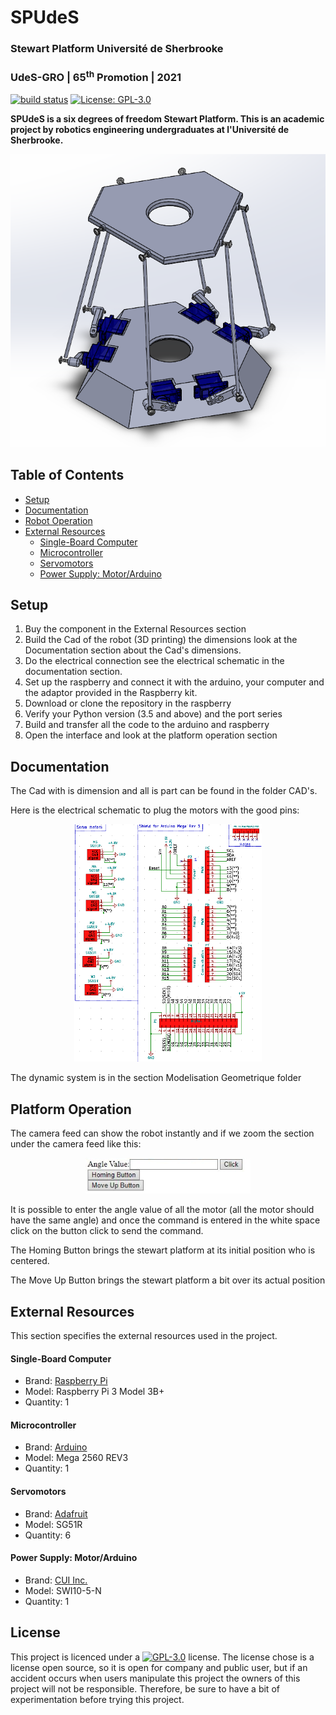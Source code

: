 <div id="SPUdeS">
    <h1>SPUdeS</h1>
    <h3>Stewart Platform Université de Sherbrooke</h3>
    <h3>UdeS-GRO | 65<sup>th</sup> Promotion | 2021</h3>
</div>

[//]: # (------------------------------------------------)

<div id="badges">
    
[![build status](https://img.shields.io/travis/SPUdeS/SPUdes/develop?logo=Travis&style=flat-square)](https://www.travis-ci.com/github/SPUdeS/SPUdeS)
[![License: GPL-3.0](https://img.shields.io/badge/License-GPLv3-blue.svg?style=flat-square)](https://github.com/SPUdeS/SPUdeS/blob/main/LICENSE) 

</div>

[//]: # (------------------------------------------------)

**SPUdeS is a six degrees of freedom Stewart Platform. This is an academic project by robotics engineering undergraduates at l'Université de Sherbrooke.**

<div id="platform" align="center">
    <img src="./img/Assembly.png" alt="Platform Assembly" width="703"/>
</div>

## Table of Contents
- [Setup](#Setup)
- [Documentation](#Documentation)
- [Robot Operation](#Operation)
- [External Resources](#Resources)
    - [Single-Board Computer](#Computer)
    - [Microcontroller](#Controller)
    - [Servomotors](#Servo)
    - [Power Supply: Motor/Arduino](#Power)


    
[//]: # (------------------------------------------------)

## <a id="Setup"></a>Setup
1. Buy the component in the External Resources section
2. Build the Cad of the robot (3D printing) the dimensions look at the Documentation section about the Cad's dimensions.
3. Do the electrical connection see the electrical schematic in the documentation section.
3. Set up the raspberry and connect it with the arduino, your computer and the adaptor provided in the Raspberry kit.  
4. Download or clone the repository in the raspberry
5. Verify your Python version (3.5 and above) and the port series
6. Build and transfer all the code to the arduino and raspberry
7. Open the interface and look at the platform operation section
## <a id="Documentation"></a>Documentation
The Cad with is dimension and all is part can be found in the folder CAD's. 

Here is the electrical schematic to plug the motors with the good pins:

<div id="platform" align="center">
    <img src="./img/Electrical schematics.png" alt="Platform Assembly" width="300"/>
</div>

The dynamic system is in the section Modelisation Geometrique folder
## <a id="Operation"></a>Platform Operation

The camera feed can show the robot instantly and if we zoom the section under the camera feed like this:

<div id="platform" align="center">
    <img src="./img/InterfaceButtons.png" alt="Platform Assembly" width="264"/>
</div>

It is possible to enter the angle value of all the motor (all the motor should have the same angle) 
and once the command is entered in the white space click on the button click to send the command.

The Homing Button brings the stewart platform at its initial position who is centered.  

The Move Up Button brings the stewart platform a bit over its actual position
## <a id="Resources"></a>External Resources
This section specifies the external resources used in the project.

#### <a id="Computer"></a>Single-Board Computer
- Brand: [Raspberry Pi](https://www.raspberrypi.org/products/raspberry-pi-3-model-b-plus/)
- Model: Raspberry Pi 3 Model 3B+
- Quantity: 1

#### <a id="Controller"></a>Microcontroller
- Brand: [Arduino](https://store.arduino.cc/mega-2560-r3)
- Model: Mega 2560 REV3
- Quantity: 1

<!--#### <a id="Servo"></a>Servomotors
- Brand: [Hitec RCD](https://hitecrcd.com/products/servos/sport-servos/analog-sport-servos/hs-422/product)
- Model: HS-422
- Quantity: 6
-->
#### <a id="Servo"></a>Servomotors
- Brand: [Adafruit](https://www.amazon.ca/Adafruit-2201-Sub-micro-Servo-SG51R/dp/B0137LG0KW)
- Model: SG51R
- Quantity: 6

#### <a id="Power"></a>Power Supply: Motor/Arduino
- Brand: [CUI Inc.](https://www.digikey.com/en/products/detail/cui-inc/SWI10-5-N-P5/6618696)
- Model: SWI10-5-N
- Quantity: 1

## <a id="License"></a>License
This project is licenced under a  [![GPL-3.0](https://img.shields.io/badge/License-GPLv3-blue.svg?style=flat-square)](https://github.com/SPUdeS/SPUdeS/blob/main/LICENSE) license.
The license chose is a license open source, so it is open for company and public user, but if an accident occurs when
users manipulate this project the owners of this project will not be responsible. Therefore, be sure to have a bit of 
experimentation before trying this project. 